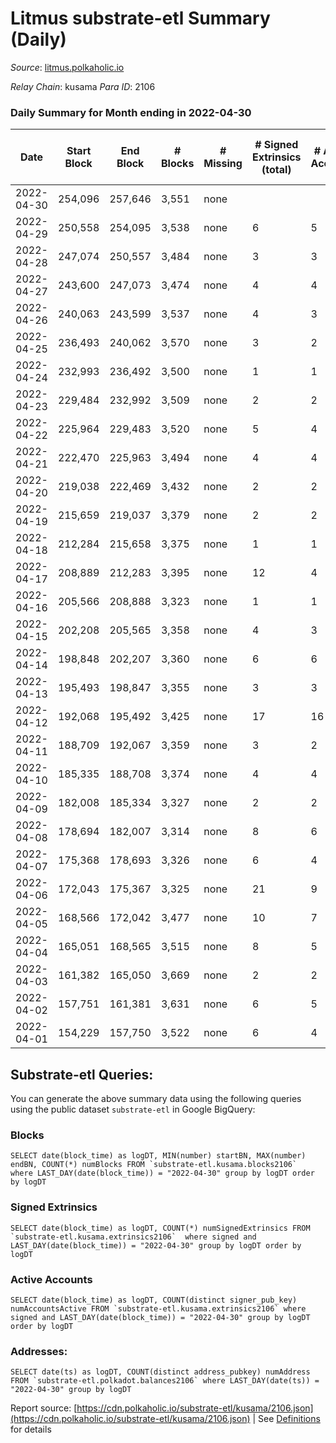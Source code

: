 # Litmus substrate-etl Summary (Daily)

_Source_: [litmus.polkaholic.io](https://litmus.polkaholic.io)

*Relay Chain*: kusama
*Para ID*: 2106



### Daily Summary for Month ending in 2022-04-30


| Date | Start Block | End Block | # Blocks | # Missing | # Signed Extrinsics (total) | # Active Accounts | # Addresses with Balances | # Events | # Transfers | # XCM Transfers In | # XCM Transfers Out |
| ---- | ----------- | --------- | -------- | --------- | --------------------------- | ----------------- | ------------------------- | -------- | ----------- | ------------------ | ------------------- |
| 2022-04-30 | 254,096 | 257,646 | 3,551 | none  |  |  | 3,824 | 7,104 |   |   |   |
| 2022-04-29 | 250,558 | 254,095 | 3,538 | none  | 6 | 5 | 3,824 | 7,110 |   |   |   |
| 2022-04-28 | 247,074 | 250,557 | 3,484 | none  | 3 | 3 | 3,824 | 6,985 |   |   |   |
| 2022-04-27 | 243,600 | 247,073 | 3,474 | none  | 4 | 4 | 3,824 | 6,968 |   |   |   |
| 2022-04-26 | 240,063 | 243,599 | 3,537 | none  | 4 | 3 | 3,824 | 7,094 |   |   |   |
| 2022-04-25 | 236,493 | 240,062 | 3,570 | none  | 3 | 2 | 3,824 | 7,156 |   |   |   |
| 2022-04-24 | 232,993 | 236,492 | 3,500 | none  | 1 | 1 | 3,824 | 7,007 |   |   |   |
| 2022-04-23 | 229,484 | 232,992 | 3,509 | none  | 2 | 2 | 3,824 | 7,030 |   |   |   |
| 2022-04-22 | 225,964 | 229,483 | 3,520 | none  | 5 | 4 | 3,824 | 7,067 |   |   |   |
| 2022-04-21 | 222,470 | 225,963 | 3,494 | none  | 4 | 4 | 3,824 | 7,010 |   |   |   |
| 2022-04-20 | 219,038 | 222,469 | 3,432 | none  | 2 | 2 | 3,824 | 6,876 |   |   |   |
| 2022-04-19 | 215,659 | 219,037 | 3,379 | none  | 2 | 2 | 3,824 | 6,770 |   |   |   |
| 2022-04-18 | 212,284 | 215,658 | 3,375 | none  | 1 | 1 | 3,824 | 6,757 |   |   |   |
| 2022-04-17 | 208,889 | 212,283 | 3,395 | none  | 12 | 4 | 3,824 | 6,856 |   |   |   |
| 2022-04-16 | 205,566 | 208,888 | 3,323 | none  | 1 | 1 | 3,821 | 6,653 |   |   |   |
| 2022-04-15 | 202,208 | 205,565 | 3,358 | none  | 4 | 3 | 3,821 | 6,736 |   |   |   |
| 2022-04-14 | 198,848 | 202,207 | 3,360 | none  | 6 | 6 | 3,821 | 6,755 |   |   |   |
| 2022-04-13 | 195,493 | 198,847 | 3,355 | none  | 3 | 3 | 3,821 | 6,727 |   |   |   |
| 2022-04-12 | 192,068 | 195,492 | 3,425 | none  | 17 | 16 | 3,821 | 6,936 |   |   |   |
| 2022-04-11 | 188,709 | 192,067 | 3,359 | none  | 3 | 2 | 3,821 | 6,735 |   |   |   |
| 2022-04-10 | 185,335 | 188,708 | 3,374 | none  | 4 | 4 | 3,821 | 6,770 |   |   |   |
| 2022-04-09 | 182,008 | 185,334 | 3,327 | none  | 2 | 2 | 3,821 | 6,666 |   |   |   |
| 2022-04-08 | 178,694 | 182,007 | 3,314 | none  | 8 | 6 | 3,821 | 6,654 |   |   |   |
| 2022-04-07 | 175,368 | 178,693 | 3,326 | none  | 6 | 4 | 3,821 | 6,678 |   |   |   |
| 2022-04-06 | 172,043 | 175,367 | 3,325 | none  | 21 | 9 | 3,821 | 6,736 |   |   |   |
| 2022-04-05 | 168,566 | 172,042 | 3,477 | none  | 10 | 7 | 3,821 | 6,996 |   |   |   |
| 2022-04-04 | 165,051 | 168,565 | 3,515 | none  | 8 | 5 | 3,821 | 7,064 |   |   |   |
| 2022-04-03 | 161,382 | 165,050 | 3,669 | none  | 2 | 2 | 3,821 | 7,348 |   |   |   |
| 2022-04-02 | 157,751 | 161,381 | 3,631 | none  | 6 | 5 | 3,821 | 7,288 |   |   |   |
| 2022-04-01 | 154,229 | 157,750 | 3,522 | none  | 6 | 4 | 3,821 | 7,070 |   |   |   |

## Substrate-etl Queries:
You can generate the above summary data using the following queries using the public dataset `substrate-etl` in Google BigQuery:


### Blocks
```
SELECT date(block_time) as logDT, MIN(number) startBN, MAX(number) endBN, COUNT(*) numBlocks FROM `substrate-etl.kusama.blocks2106`  where LAST_DAY(date(block_time)) = "2022-04-30" group by logDT order by logDT
```


### Signed Extrinsics
```
SELECT date(block_time) as logDT, COUNT(*) numSignedExtrinsics FROM `substrate-etl.kusama.extrinsics2106`  where signed and LAST_DAY(date(block_time)) = "2022-04-30" group by logDT order by logDT
```


### Active Accounts
```
SELECT date(block_time) as logDT, COUNT(distinct signer_pub_key) numAccountsActive FROM `substrate-etl.kusama.extrinsics2106` where signed and LAST_DAY(date(block_time)) = "2022-04-30" group by logDT order by logDT
```


### Addresses:
```
SELECT date(ts) as logDT, COUNT(distinct address_pubkey) numAddress FROM `substrate-etl.polkadot.balances2106` where LAST_DAY(date(ts)) = "2022-04-30" group by logDT
```



Report source: [https://cdn.polkaholic.io/substrate-etl/kusama/2106.json](https://cdn.polkaholic.io/substrate-etl/kusama/2106.json) | See [Definitions](/DEFINITIONS.md) for details
